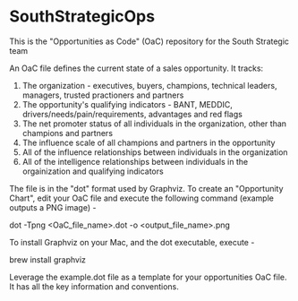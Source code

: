 # SouthStrategicOps

This is the "Opportunities as Code" (OaC) repository for the South Strategic team

An OaC file defines the current state of a sales opportunity. It tracks:
1. The organization - executives, buyers, champions, technical leaders, managers, trusted practioners and partners
2. The opportunity's qualifying indicators - BANT, MEDDIC, drivers/needs/pain/requirements, advantages and red flags
3. The net promoter status of all individuals in the organization, other than champions and partners
4. The influence scale of all champions and partners in the opportunity
5. All of the influence relationships between individuals in the organization
6. All of the intelligence relationships between individuals in the orgainization and qualifying indicators

The file is in the "dot" format used by Graphviz. To create an "Opportunity Chart", edit your OaC file and execute the following command (example outputs a PNG image) -

  dot -Tpng <OaC_file_name>.dot -o <output_file_name>.png

To install Graphviz on your Mac, and the dot executable, execute -

  brew install graphviz  

Leverage the example.dot file as a template for your opportunities OaC file. It has all the key information and conventions.

 
